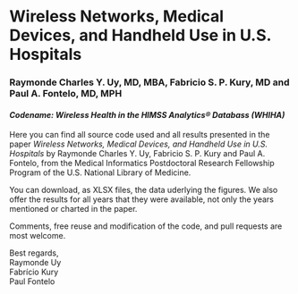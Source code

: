 # Wireless Networks, Medical Devices, and Handheld Use in U.S. Hospitals  
### Raymonde Charles Y. Uy, MD, MBA, Fabricio S. P. Kury, MD and Paul A. Fontelo, MD, MPH
#### *Codename: Wireless Health in the HIMSS Analytics® Databass (WHIHA)*  

Here you can find all source code used and all results presented in the paper _Wireless Networks, Medical Devices, and Handheld Use in U.S. Hospitals_ by Raymonde Charles Y. Uy, Fabricio S. P. Kury and Paul A. Fontelo, from the Medical Informatics Postdoctoral Research Fellowship Program of the U.S. National Library of Medicine.

You can download, as XLSX files, the data uderlying the figures. We also offer the results for all years that they were available, not only the years mentioned or charted in the paper.

Comments, free reuse and modification of the code, and pull requests are most welcome.

Best regards,  
Raymonde Uy  
Fabrício Kury  
Paul Fontelo
